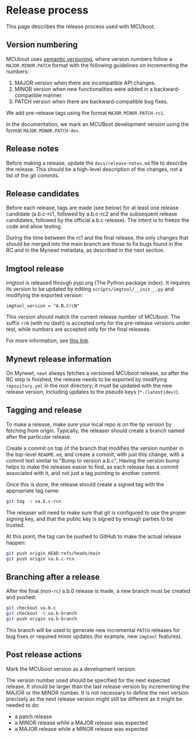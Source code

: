 # Release process

This page describes the release process used with MCUboot.

## Version numbering

MCUboot uses [semantic versioning][semver], where version numbers
follow a `MAJOR.MINOR.PATCH` format with the following guidelines on
incrementing the numbers:

1. MAJOR version when there are incompatible API changes.
2. MINOR version when new functionalities were added in a
   backward-compatible manner.
3. PATCH version when there are backward-compatible bug fixes.

We add pre-release tags using the format `MAJOR.MINOR.PATCH-rc1`.

In the documentation, we mark an MCUBoot development version using the
format `MAJOR.MINOR.PATCH-dev`.

## Release notes

Before making a release, update the `docs/release-notes.md` file
to describe the release. This should be a high-level description of
the changes, not a list of the git commits.

## Release candidates

Before each release, tags are made (see below) for at least one
release candidate (a.b.c-rc1, followed by a.b.c-rc2 and the subsequent
release candidates, followed by the official a.b.c release). The intent
is to freeze the code and allow testing.

During the time between the rc1 and the final release, the only changes
that should be merged into the main branch are those to fix bugs found
in the RC and in the Mynewt metadata, as described in the next section.

## Imgtool release

imgtool is released through pypi.org (The Python package index).
It requires its version to be updated by editing
`scripts/imgtool/__init__.py` and modifying the exported version:
```
imgtool_version = "A.B.CrcN"
```

This version should match the current release number of MCUboot. The
suffix `rcN` (with no dash) is accepted only for the pre-release versions
under test, while numbers are accepted only for the final releases.

For more information, see [this
link](https://www.python.org/dev/peps/pep-0440/#pre-releases).

## Mynewt release information

On Mynewt, `newt` always fetches a versioned MCUboot release, so after
the RC step is finished, the release needs to be exported by modifying
`repository.yml` in the root directory; it must be updated with the
new release version, including updates to the pseudo keys
(`*-(latest|dev)`).

## Tagging and release

To make a release, make sure your local repo is on the tip version by
fetching from origin. Typically, the releaser should create a branch
named after the particular release.

Create a commit on top of the branch that modifies the version number
in the top-level `README.md`, and create a commit, with just this
change, with a commit text similar to "Bump to version a.b.c".
Having the version bump helps to make the releases
easier to find, as each release has a commit associated with it, and
not just a tag pointing to another commit.

Once this is done, the release should create a signed tag with the
appropriate tag name:
``` bash
git tag -s va.b.c-rcn
```
The releaser will need to make sure that git is configured to use the
proper signing key, and that the public key is signed by enough parties to
be trusted.

At this point, the tag can be pushed to GitHub to make the actual release
happen:
``` bash
git push origin HEAD:refs/heads/main
git push origin va.b.c-rcn
```

## Branching after a release

After the final (non-`rc`) a.b.0 release is made, a new branch must
be created and pushed:

``` bash
git checkout va.b.c
git checkout -b va.b-branch
git push origin va.b-branch
```

This branch will be used to generate new incremental `PATCH` releases
for bug fixes or required minor updates (for example, new `imgtool` features).

## Post release actions

Mark the MCUboot version as a development version.

The version number used should be specified for the next expected release.
It should be larger than the last release version by incrementing the MAJOR or
the MINOR number. It is not necessary to define the next version precisely as
the next release version might still be different as it might be needed to do:

- a patch release
- a MINOR release while a MAJOR release was expected
- a MAJOR release while a MINOR release was expected

[semver]: http://semver.org/
